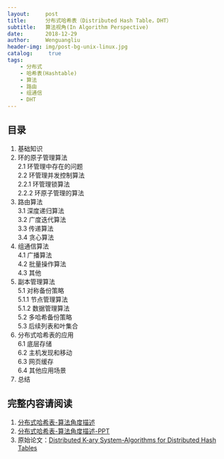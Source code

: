 ```yaml
---
layout:     post
title:      分布式哈希表（Distributed Hash Table，DHT）
subtitle:   算法视角(In Algorithm Perspective)
date:       2018-12-29
author:     Wenguangliu
header-img: img/post-bg-unix-linux.jpg
catalog: 	 true
tags:
    - 分布式
    - 哈希表(Hashtable)
    - 算法
    - 路由
    - 组通信
    - DHT 
---
```


## 目录
1. 基础知识  
2. 环的原子管理算法   
2.1 环管理中存在的问题  
2.2 环管理并发控制算法  
2.2.1 环管理锁算法  
2.2.2 环原子管理的算法  
3. 路由算法  
3.1 深度递归算法  
3.2 广度迭代算法  
3.3 传递算法  
3.4 贪心算法  
4. 组通信算法  
4.1 广播算法  
4.2 批量操作算法  
4.3 其他   
5. 副本管理算法   
5.1 对称备份策略   
5.1.1 节点管理算法  
5.1.2 数据管理算法   
5.2 多哈希备份策略  
5.3 后续列表和叶集合  
6. 分布式哈希表的应用  
6.1 底层存储  
6.2 主机发现和移动  
6.3 网页缓存  
6.4 其他应用场景  
7. 总结   


## 完整内容请阅读
1. [分布式哈希表-算法角度描述](/asserts/DistributedHashTable.pdf)
2. [分布式哈希表-算法角度描述-PPT](/asserts/DistributedHashTablePPT.pdf)
3. 原始论文：[Distributed K-ary System-Algorithms for Distributed Hash Tables](/asserts/Distributed_K-ary_System-Algorithms_for_Distributed_Hash_Tables.pdf)
